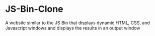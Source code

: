 # JS-Bin-Clone
A website similar to the JS Bin that displays dynamic HTML, CSS, and Javascript windows and displays the results in an output window
